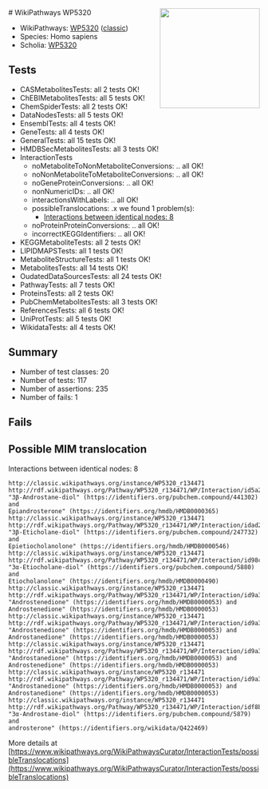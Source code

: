 <img style="float: right; width: 200px" src="https://upload.wikimedia.org/wikipedia/commons/thumb/8/83/Wplogo_with_text_500.png/640px-Wplogo_with_text_500.png" />
# WikiPathways WP5320

* WikiPathways: [WP5320](https://wikipathways.org/pathways/WP5320) ([classic](https://classic.wikipathways.org/instance/WP5320))
* Species: Homo sapiens
* Scholia: [WP5320](https://scholia.toolforge.org/wikipathways/WP5320)
## Tests
* CASMetabolitesTests: all 2 tests OK!
* ChEBIMetabolitesTests: all 5 tests OK!
* ChemSpiderTests: all 2 tests OK!
* DataNodesTests: all 5 tests OK!
* EnsemblTests: all 4 tests OK!
* GeneTests: all 4 tests OK!
* GeneralTests: all 15 tests OK!
* HMDBSecMetabolitesTests: all 3 tests OK!
* InteractionTests
    * noMetaboliteToNonMetaboliteConversions: .. all OK!
    * noNonMetaboliteToMetaboliteConversions: .. all OK!
    * noGeneProteinConversions: .. all OK!
    * nonNumericIDs: .. all OK!
    * interactionsWithLabels: .. all OK!
    * possibleTranslocations: .x we found 1 problem(s):
        * [Interactions between identical nodes: 8](#1c11820d)
    * noProteinProteinConversions: .. all OK!
    * incorrectKEGGIdentifiers: .. all OK!
* KEGGMetaboliteTests: all 2 tests OK!
* LIPIDMAPSTests: all 1 tests OK!
* MetaboliteStructureTests: all 1 tests OK!
* MetabolitesTests: all 14 tests OK!
* OudatedDataSourcesTests: all 24 tests OK!
* PathwayTests: all 7 tests OK!
* ProteinsTests: all 2 tests OK!
* PubChemMetabolitesTests: all 3 tests OK!
* ReferencesTests: all 6 tests OK!
* UniProtTests: all 5 tests OK!
* WikidataTests: all 4 tests OK!


## Summary

* Number of test classes: 20
* Number of tests: 117
* Number of assertions: 235
* Number of fails: 1

## Fails

<a name="1c11820d" />

## Possible MIM translocation

Interactions between identical nodes: 8
```
http://classic.wikipathways.org/instance/WP5320_r134471 http://rdf.wikipathways.org/Pathway/WP5320_r134471/WP/Interaction/id5a23d24d "3β-Androstane-diol" (https://identifiers.org/pubchem.compound/441302) and 
Epiandrosterone" (https://identifiers.org/hmdb/HMDB0000365)
http://classic.wikipathways.org/instance/WP5320_r134471 http://rdf.wikipathways.org/Pathway/WP5320_r134471/WP/Interaction/idad2cab81 "3β-Eticholane-diol" (https://identifiers.org/pubchem.compound/247732) and 
Epietiocholanolone" (https://identifiers.org/hmdb/HMDB0000546)
http://classic.wikipathways.org/instance/WP5320_r134471 http://rdf.wikipathways.org/Pathway/WP5320_r134471/WP/Interaction/id98cf6d4b "3α-Etiocholane-diol" (https://identifiers.org/pubchem.compound/5880) and 
Etiocholanolone" (https://identifiers.org/hmdb/HMDB0000490)
http://classic.wikipathways.org/instance/WP5320_r134471 http://rdf.wikipathways.org/Pathway/WP5320_r134471/WP/Interaction/id9a3590a2 "Androstenedione" (https://identifiers.org/hmdb/HMDB0000053) and 
Androstenedione" (https://identifiers.org/hmdb/HMDB0000053)
http://classic.wikipathways.org/instance/WP5320_r134471 http://rdf.wikipathways.org/Pathway/WP5320_r134471/WP/Interaction/id9a3590a2 "Androstenedione" (https://identifiers.org/hmdb/HMDB0000053) and 
Androstanedione" (https://identifiers.org/hmdb/HMDB0000053)
http://classic.wikipathways.org/instance/WP5320_r134471 http://rdf.wikipathways.org/Pathway/WP5320_r134471/WP/Interaction/id9a3590a2 "Androstanedione" (https://identifiers.org/hmdb/HMDB0000053) and 
Androstenedione" (https://identifiers.org/hmdb/HMDB0000053)
http://classic.wikipathways.org/instance/WP5320_r134471 http://rdf.wikipathways.org/Pathway/WP5320_r134471/WP/Interaction/id9a3590a2 "Androstanedione" (https://identifiers.org/hmdb/HMDB0000053) and 
Androstanedione" (https://identifiers.org/hmdb/HMDB0000053)
http://classic.wikipathways.org/instance/WP5320_r134471 http://rdf.wikipathways.org/Pathway/WP5320_r134471/WP/Interaction/idf8bf482c "3α-Androstane-diol" (https://identifiers.org/pubchem.compound/5879) and 
androsterone" (https://identifiers.org/wikidata/Q422469)
```

More details at [https://www.wikipathways.org/WikiPathwaysCurator/InteractionTests/possibleTranslocations](https://www.wikipathways.org/WikiPathwaysCurator/InteractionTests/possibleTranslocations)

